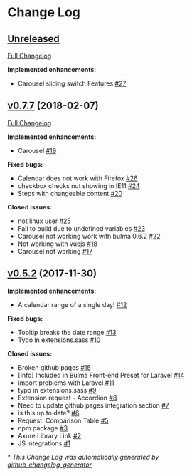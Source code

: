 # Change Log

## [Unreleased](https://github.com/wikiki/bulma-extensions/tree/HEAD)

[Full Changelog](https://github.com/wikiki/bulma-extensions/compare/v0.7.7...HEAD)

**Implemented enhancements:**

- Carousel sliding switch Features [\#27](https://github.com/Wikiki/bulma-extensions/issues/27)

## [v0.7.7](https://github.com/wikiki/bulma-extensions/tree/v0.7.7) (2018-02-07)
[Full Changelog](https://github.com/wikiki/bulma-extensions/compare/v0.5.2...v0.7.7)

**Implemented enhancements:**

- Carousel [\#19](https://github.com/Wikiki/bulma-extensions/issues/19)

**Fixed bugs:**

- Calendar does not work with Firefox [\#26](https://github.com/Wikiki/bulma-extensions/issues/26)
- checkbox checks not showing in IE11 [\#24](https://github.com/Wikiki/bulma-extensions/issues/24)
- Steps with changeable content [\#20](https://github.com/Wikiki/bulma-extensions/issues/20)

**Closed issues:**

- not linux user [\#25](https://github.com/Wikiki/bulma-extensions/issues/25)
- Fail to build due to undefined variables [\#23](https://github.com/Wikiki/bulma-extensions/issues/23)
- Carousel not working work with bulma 0.6.2 [\#22](https://github.com/Wikiki/bulma-extensions/issues/22)
- Not working with vuejs [\#18](https://github.com/Wikiki/bulma-extensions/issues/18)
- Carousel not working [\#17](https://github.com/Wikiki/bulma-extensions/issues/17)

## [v0.5.2](https://github.com/wikiki/bulma-extensions/tree/v0.5.2) (2017-11-30)
**Implemented enhancements:**

- A calendar range of a single day! [\#12](https://github.com/Wikiki/bulma-extensions/issues/12)

**Fixed bugs:**

- Tooltip breaks the date range [\#13](https://github.com/Wikiki/bulma-extensions/issues/13)
- Typo in extensions.sass [\#10](https://github.com/Wikiki/bulma-extensions/issues/10)

**Closed issues:**

- Broken github pages [\#15](https://github.com/Wikiki/bulma-extensions/issues/15)
- \[Info\] Included in Bulma Front-end Preset for Laravel [\#14](https://github.com/Wikiki/bulma-extensions/issues/14)
- import problems with Laravel  [\#11](https://github.com/Wikiki/bulma-extensions/issues/11)
- typo in extensions.sass [\#9](https://github.com/Wikiki/bulma-extensions/issues/9)
- Extension request - Accordion  [\#8](https://github.com/Wikiki/bulma-extensions/issues/8)
- Need to update github pages integration section [\#7](https://github.com/Wikiki/bulma-extensions/issues/7)
- is this up to date? [\#6](https://github.com/Wikiki/bulma-extensions/issues/6)
- Request: Comparison Table [\#5](https://github.com/Wikiki/bulma-extensions/issues/5)
- npm package [\#3](https://github.com/Wikiki/bulma-extensions/issues/3)
- Axure Library Link [\#2](https://github.com/Wikiki/bulma-extensions/issues/2)
- JS integrations [\#1](https://github.com/Wikiki/bulma-extensions/issues/1)



\* *This Change Log was automatically generated by [github_changelog_generator](https://github.com/skywinder/Github-Changelog-Generator)*